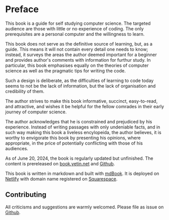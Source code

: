 # Preface

This book is a guide for self studying computer science. The targeted audience are those with little or no experience of coding. The only prerequisites are a personal computer and the willingness to learn.

This book does not serve as the definitive source of learning, but, as a guide. This means it will not contain every detail one needs to know; instead, it surveys the areas the author deemed important for a beginner and provides author's comments with information for furthur study. In particular, this book emphasises equally on the theories of computer science as well as the pragmatic tips for writing the code. 

Such a design is deliberate, as the difficulties of learning to code today seems to not be the lack of information, but the lack of organisation and credibility of them.

The author strives to make this book informative, succinct, easy-to-read, and attractive, and wishes it be helpful for the fellow comrades in their early journey of computer science. 

The author acknowledges that he is constrained and prejudiced by his experience. Instead of writing passages with only undeniable facts, and in such way making this book a liveless encylopeida, the author believes, it is worthy to envigorate this book by presenting his opinions, where appropriate, in the price of potentially conflicting with those of his audiences.

As of June 20, 2024, the book is regularly updated but unfinished. The content is prereleased on 
[book.yetin.net](http://book.yetin.net) and 
[Github](https://github.com/harryhanYuhao/guide_for_self_studying_programming).

This book is written in markdown and built with [mdBook](https://github.com/rust-lang/mdBook). It is deployed on [Netlify](https://www.netlify.com/) with domain name registered on [Squarespace](https://www.squarespace.com/).

## Contributing 

All criticisms and suggestions are warmly welcomed. Please file as issue on
[Github](https://github.com/harryhanYuhao/guide_for_self_studying_programming).
